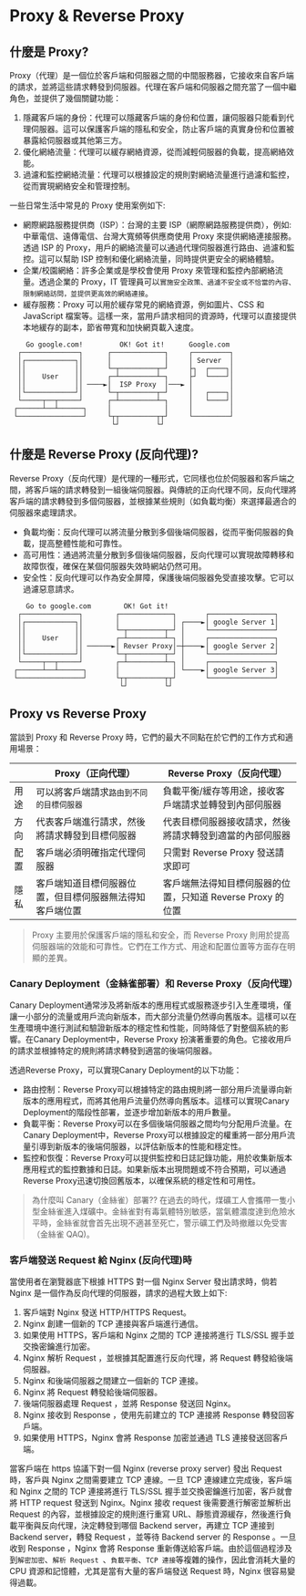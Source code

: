 # Proxy & Reverse Proxy

## **什麼是 Proxy?**

Proxy（代理）是一個位於客戶端和伺服器之間的中間服務器，它接收來自客戶端的請求，並將這些請求轉發到伺服器。代理在客戶端和伺服器之間充當了一個中繼角色，並提供了幾個關鍵功能：
1. 隱藏客戶端的身份：代理可以隱藏客戶端的身份和位置，讓伺服器只能看到代理伺服器。這可以保護客戶端的隱私和安全，防止客戶端的真實身份和位置被暴露給伺服器或其他第三方。
2. 優化網絡流量：代理可以緩存網絡資源，從而減輕伺服器的負載，提高網絡效能。
3. 過濾和監控網絡流量：代理可以根據設定的規則對網絡流量進行過濾和監控，從而實現網絡安全和管理控制。

一些日常生活中常見的 Proxy 使用案例如下:

* 網際網路服務提供商（ISP）：台灣的主要 ISP（網際網路服務提供商），例如:中華電信、遠傳電信、台灣大寬頻等供應商使用 Proxy 來提供網絡連接服務。透過 ISP 的 Proxy，用戶的網絡流量可以通過代理伺服器進行路由、過濾和監控。這可以幫助 ISP 控制和優化網絡流量，同時提供更安全的網絡體驗。
* 企業/校園網絡：許多企業或是學校會使用 Proxy 來管理和監控內部網絡流量。透過企業的 Proxy，IT 管理員可以`實施安全政策、過濾不安全或不恰當的內容、限制網絡訪問，並提供更高效的網絡連接`。
* 緩存服務：Proxy 可以用於緩存常見的網絡資源，例如圖片、CSS 和 JavaScript 檔案等。這樣一來，當用戶請求相同的資源時，代理可以直接提供本地緩存的副本，節省帶寬和加快網頁載入速度。

```console
    Go google.com!         OK! Got it!      Google.com
  ┌──────────────┐      ┌─────────────┐     ┌─────────┐
  │┌────────────┐│      │             │     │ Server  │
  ││            ││      └─┬─────────┬─┘     ├┐  ┌────┐│
  ││    User    ││      ┌─┴─────────┴─┐     ├┘  └────┘│
  ││            ││ ────►│  ISP Proxy  │───► │         │
  │└────────────┘│      └─┬─────────┬─┘     │   ┌────┐│
  └─────┬──┬─────┘      ┌─┴─────────┴─┐     │   └────┘│
 ┌──────┴──┴──────┐     │             │     │         │
 └────────────────┘     └┬┬─────────┬┬┘     └─────────┘
                         └┘         └┘                                        
```

## **什麼是 Reverse Proxy (反向代理)?**
Reverse Proxy（反向代理）是代理的一種形式，它同樣也位於伺服器和客戶端之間，將客戶端的請求轉發到一組後端伺服器。與傳統的正向代理不同，反向代理將客戶端的請求轉發到多個伺服器，並根據某些規則（如負載均衡）來選擇最適合的伺服器來處理請求。

* 負載均衡：反向代理可以將流量分散到多個後端伺服器，從而平衡伺服器的負載，提高整體性能和可靠性。
* 高可用性：通過將流量分散到多個後端伺服器，反向代理可以實現故障轉移和故障恢復，確保在某個伺服器失效時網站仍然可用。
* 安全性：反向代理可以作為安全屏障，保護後端伺服器免受直接攻擊。它可以過濾惡意請求。

```console
    Go to google.com        OK! Got it!                        
  ┌──────────────┐        ┌─────────────┐       ┌────────────────┐
  │┌────────────┐│        │             │ ┌────►│ google Server 1│
  ││            ││        └─┬─────────┬─┘ │     └────────────────┘  
  ││    User    ││        ┌─┴─────────┴─┐ │     ┌────────────────┐
  ││            ││ ──────►│ Revser Proxy│─┼────►│ google Server 2│
  │└────────────┘│        └─┬─────────┬─┘ │     └────────────────┘  
  └─────┬──┬─────┘        ┌─┴─────────┴─┐ │     ┌────────────────┐
 ┌──────┴──┴──────┐       │             │ └────►│ google Server 3│
 └────────────────┘       └┬┬─────────┬┬┘       └────────────────┘  
                           └┘         └┘         
```


## **Proxy vs Reverse Proxy**
當談到 Proxy 和 Reverse Proxy 時，它們的最大不同點在於它們的工作方式和適用場景：

|     | Proxy（正向代理）                                 | Reverse Proxy（反向代理）                              |
|-----|-------------------------------------------------|-------------------------------------------------------|
| 用途 | 可以將客戶端請求`路由到不同的目標伺服器`              | 負載平衡/緩存等用途，接收客戶端請求並轉發到內部伺服器          |
| 方向 | 代表客戶端進行請求，然後將請求轉發到目標伺服器         | 代表目標伺服器接收請求，然後將請求轉發到適當的內部伺服器        |
| 配置 | 客戶端必須明確指定代理伺服器                        | 只需對 Reverse Proxy 發送請求即可                         |
| 隱私 | 客戶端知道目標伺服器位置，但目標伺服器無法得知客戶端位置 | 客戶端無法得知目標伺服器的位置，只知道 Reverse Proxy 的位置   |

> Proxy 主要用於保護客戶端的隱私和安全，而 Reverse Proxy 則用於提高伺服器端的效能和可靠性。它們在工作方式、用途和配置位置等方面存在明顯的差異。

### Canary Deployment（金絲雀部署）和 Reverse Proxy（反向代理）

Canary Deployment通常涉及將新版本的應用程式或服務逐步引入生產環境，僅讓一小部分的流量或用戶流向新版本，而大部分流量仍然導向舊版本。這樣可以在生產環境中進行測試和驗證新版本的穩定性和性能，同時降低了對整個系統的影響。在Canary Deployment中，Reverse Proxy 扮演著重要的角色。它接收用戶的請求並根據特定的規則將請求轉發到適當的後端伺服器。

透過Reverse Proxy，可以實現Canary Deployment的以下功能：

* 路由控制：Reverse Proxy可以根據特定的路由規則將一部分用戶流量導向新版本的應用程式，而將其他用戶流量仍然導向舊版本。這樣可以實現Canary Deployment的階段性部署，並逐步增加新版本的用戶數量。
* 負載平衡：Reverse Proxy可以在多個後端伺服器之間均勻分配用戶流量。在Canary Deployment中，Reverse Proxy可以根據設定的權重將一部分用戶流量引導到新版本的後端伺服器，以評估新版本的性能和穩定性。
* 監控和恢復：Reverse Proxy可以提供監控和日誌記錄功能，用於收集新版本應用程式的監控數據和日誌。如果新版本出現問題或不符合預期，可以通過Reverse Proxy迅速切換回舊版本，以確保系統的穩定性和可用性。

> 為什麼叫 Canary（金絲雀）部署?? 在過去的時代，煤礦工人會攜帶一隻小型金絲雀進入煤礦中。金絲雀對有毒氣體特別敏感，當氣體濃度達到危險水平時，金絲雀就會首先出現不適甚至死亡，警示礦工們及時撤離以免受害 （金絲雀 QAQ)。



### 客戶端發送 Request 給 Nginx (反向代理)時

當使用者在瀏覽器底下根據 HTTPS 對一個 Nginx Server 發出請求時，倘若 Nginx 是一個作為反向代理的伺服器，請求的過程大致上如下:

1. 客戶端對 Nginx 發送 HTTP/HTTPS  Request。
2. Nginx 創建一個新的 TCP 連接與客戶端進行通信。
3. 如果使用 HTTPS，客戶端和 Nginx 之間的 TCP 連接將進行 TLS/SSL 握手並交換密鑰進行加密。
4. Nginx 解析 Request ，並根據其配置進行反向代理，將 Request 轉發給後端伺服器。
5. Nginx 和後端伺服器之間建立一個新的 TCP 連接。
6. Nginx 將 Request 轉發給後端伺服器。
7. 後端伺服器處理 Request ，並將 Response 發送回 Nginx。
8. Nginx 接收到 Response ，使用先前建立的 TCP 連接將 Response 轉發回客戶端。
9. 如果使用 HTTPS，Nginx 會將 Response 加密並通過 TLS 連接發送回客戶端。


當客戶端在 https 協議下對一個 Nginx (reverse proxy server) 發出 Request 時，客戶與 Nginx 之間需要建立 TCP 連線。一旦 TCP 連線建立完成後，客戶端和 Nginx 之間的 TCP 連接將進行 TLS/SSL 握手並交換密鑰進行加密，客戶就會將 HTTP request 發送到 Nginx。Nginx 接收 request 後需要進行解密並解析出 Request 的內容，並根據設定的規則進行重寫 URL、靜態資源緩存，然後進行負載平衡與反向代理，決定轉發到哪個 Backend server，再建立 TCP 連接到 Backend server，轉發 Request ，並等待 Backend server 的 Response 。一旦收到 Response ，Nginx 會將 Response 重新傳送給客戶端。由於這個過程涉及到`解密加密`、`解析 Request `、`負載平衡`、`TCP 連接`等複雜的操作，因此會消耗大量的 CPU 資源和記憶體，尤其是當有大量的客戶端發送 Request 時，Nginx 很容易變得過載。